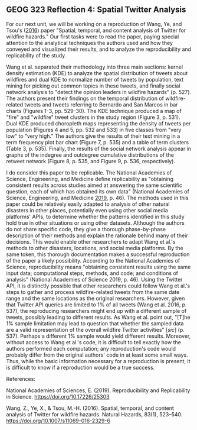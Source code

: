 ## GEOG 323 Reflection 4: Spatial Twitter Analysis

For our next unit, we will be working on a reproduction of Wang, Ye, and Tsou's ([2016](https://link.springer.com/article/10.1007/s11069-016-2329-6)) paper "Spatial, temporal, and content analysis of Twitter for wildfire hazards." Our first tasks were to read the paper, paying special attention to the analytical techniques the authors used and how they conveyed and visualized their results, and to analyze the reproducibility and replicability of the study.

Wang et al. separated their methodology into three main sections: kernel density estimation (KDE) to analyze the spatial distribution of tweets about wildfires and dual KDE to normalize number of tweets by population, text mining for picking out common topics in these tweets, and finally social network analysis to "detect the opinion leaders in wildfire hazards" (p. 527). The authors present their findings on the temporal distribution of wildfire-related tweets and tweets referring to Bernardo and San Marcos in bar charts (Figures 1-3, pp. 529-30). The KDE technique produced a map of "fire" and "wildfire" tweet clusters in the study region (Figure 3, p. 531). Dual KDE produced choropleth maps representing the density of tweets per population (Figures 4 and 5, pp. 532 and 533) in five classes from "very low" to "very high." The authors give the results of their text mining in a term frequency plot bar chart (Figure 7, p. 535) and a table of term clusters (Table 3, p. 535). Finally, the results of the social network analysis appear in graphs of the indegree and outdegree cumulative distributions of the retweet network (Figure 8, p. 535, and Figure 9, p. 536, respectively).

I do consider this paper to be replicable. The National Academies of Science, Engineering, and Medicine define replicability as "obtaining consistent results across studies aimed at answering the same scientific question, each of which has obtained its own data" (National Academies of Science, Engineering, and Medicine [2019](https://www.nap.edu/catalog/25303/reproducibility-and-replicability-in-science), p. 46). The methods used in this paper could be relatively easily adapted to analysis of other natural disasters in other places, potentially even using other social media platforms' APIs, to determine whether the patterns identified in this study hold true in other situations or using other datasets. Although the authors do not share specific code, they give a thorough phase-by-phase description of their methods and explain the rationale behind many of their decisions. This would enable other researchers to adapt Wang et al.'s methods to other disasters, locations, and social media platforms. By the same token, this thorough documentation makes a successful reproduction of the paper a likely possibility. According to the National Academies of Science, reproducibility means "obtaining consistent results using the same input data; computational steps, methods, and code; and conditions of analysis" (National Academies of Science 2019, p. 46). Using the Twitter API, it is distinctly possible that other researchers could follow Wang et al.'s steps to gather and process wildfire-related tweets from the same date range and the same locations as the original researchers. However, given that Twitter API queries are limited to 1% of all tweets (Wang et al. 2016, p. 537), the reproducing researchers might end up with a different sample of tweets, possibly leading to different results. As Wang et al. point out, "[T]he 1% sample limitation may lead to question that whether the sampled data are a valid representation of the overall wildfire Twitter activities" [*sic*] (p. 537). Perhaps a different 1% sample would yield different results. Moreover, without access to Wang et al.'s code, it is difficult to tell exactly how the authors performed each computation; any reproduction's code would probably differ from the original authors' code in at least some small ways. Thus, while the basic information necessary for a reproduction is present, it is difficult to know if a reproduction would be a true success.

References:

National Academies of Sciences, E. (2019). Reproducibility and Replicability in Science. https://doi.org/10.17226/25303

Wang, Z., Ye, X., & Tsou, M.-H. (2016). Spatial, temporal, and content analysis of Twitter for wildfire hazards. Natural Hazards, 83(1), 523–540. https://doi.org/10.1007/s11069-016-2329-6
